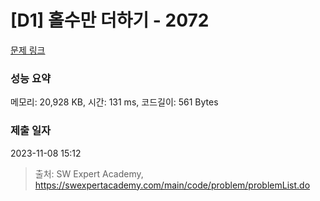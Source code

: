 # [D1] 홀수만 더하기 - 2072 

[문제 링크](https://swexpertacademy.com/main/code/problem/problemDetail.do?contestProbId=AV5QSEhaA5sDFAUq) 

### 성능 요약

메모리: 20,928 KB, 시간: 131 ms, 코드길이: 561 Bytes

### 제출 일자

2023-11-08 15:12



> 출처: SW Expert Academy, https://swexpertacademy.com/main/code/problem/problemList.do